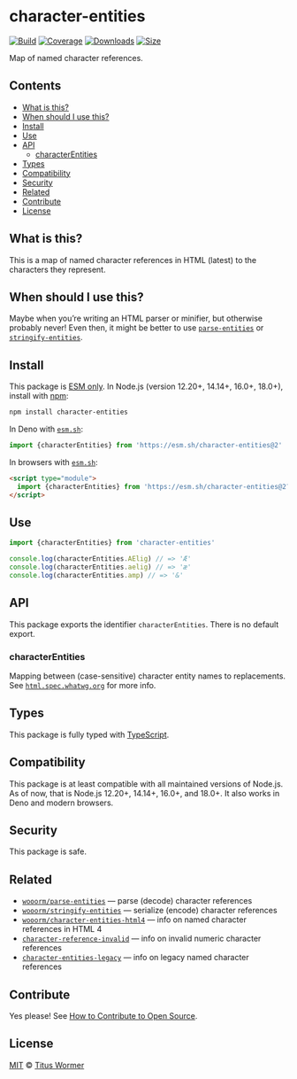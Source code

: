 # character-entities

[![Build][build-badge]][build]
[![Coverage][coverage-badge]][coverage]
[![Downloads][downloads-badge]][downloads]
[![Size][size-badge]][size]

Map of named character references.

## Contents

*   [What is this?](#what-is-this)
*   [When should I use this?](#when-should-i-use-this)
*   [Install](#install)
*   [Use](#use)
*   [API](#api)
    *   [characterEntities](#characterentities)
*   [Types](#types)
*   [Compatibility](#compatibility)
*   [Security](#security)
*   [Related](#related)
*   [Contribute](#contribute)
*   [License](#license)

## What is this?

This is a map of named character references in HTML (latest) to the characters
they represent.

## When should I use this?

Maybe when you’re writing an HTML parser or minifier, but otherwise probably
never!
Even then, it might be better to use [`parse-entities`][parse-entities] or
[`stringify-entities`][stringify-entities].

## Install

This package is [ESM only][esm].
In Node.js (version 12.20+, 14.14+, 16.0+, 18.0+), install with [npm][]:

```sh
npm install character-entities
```

In Deno with [`esm.sh`][esmsh]:

```js
import {characterEntities} from 'https://esm.sh/character-entities@2'
```

In browsers with [`esm.sh`][esmsh]:

```html
<script type="module">
  import {characterEntities} from 'https://esm.sh/character-entities@2?bundle'
</script>
```

## Use

```js
import {characterEntities} from 'character-entities'

console.log(characterEntities.AElig) // => 'Æ'
console.log(characterEntities.aelig) // => 'æ'
console.log(characterEntities.amp) // => '&'
```

## API

This package exports the identifier `characterEntities`.
There is no default export.

### characterEntities

Mapping between (case-sensitive) character entity names to replacements.
See [`html.spec.whatwg.org`][html] for more info.

## Types

This package is fully typed with [TypeScript][].

## Compatibility

This package is at least compatible with all maintained versions of Node.js.
As of now, that is Node.js 12.20+, 14.14+, 16.0+, and 18.0+.
It also works in Deno and modern browsers.

## Security

This package is safe.

## Related

*   [`wooorm/parse-entities`](https://github.com/wooorm/parse-entities)
    — parse (decode) character references
*   [`wooorm/stringify-entities`](https://github.com/wooorm/stringify-entities)
    — serialize (encode) character references
*   [`wooorm/character-entities-html4`](https://github.com/wooorm/character-entities-html4)
    — info on named character references in HTML 4
*   [`character-reference-invalid`](https://github.com/wooorm/character-reference-invalid)
    — info on invalid numeric character references
*   [`character-entities-legacy`](https://github.com/wooorm/character-entities-legacy)
    — info on legacy named character references

## Contribute

Yes please!
See [How to Contribute to Open Source][contribute].

## License

[MIT][license] © [Titus Wormer][author]

<!-- Definitions -->

[build-badge]: https://github.com/wooorm/character-entities/workflows/main/badge.svg

[build]: https://github.com/wooorm/character-entities/actions

[coverage-badge]: https://img.shields.io/codecov/c/github/wooorm/character-entities.svg

[coverage]: https://codecov.io/github/wooorm/character-entities

[downloads-badge]: https://img.shields.io/npm/dm/character-entities.svg

[downloads]: https://www.npmjs.com/package/character-entities

[size-badge]: https://img.shields.io/bundlephobia/minzip/character-entities.svg

[size]: https://bundlephobia.com/result?p=character-entities

[npm]: https://docs.npmjs.com/cli/install

[esmsh]: https://esm.sh

[license]: license

[author]: https://wooorm.com

[esm]: https://gist.github.com/sindresorhus/a39789f98801d908bbc7ff3ecc99d99c

[typescript]: https://www.typescriptlang.org

[contribute]: https://opensource.guide/how-to-contribute/

[parse-entities]: https://github.com/wooorm/parse-entities

[stringify-entities]: https://github.com/wooorm/stringify-entities

[html]: https://html.spec.whatwg.org/multipage/syntax.html#named-character-references
